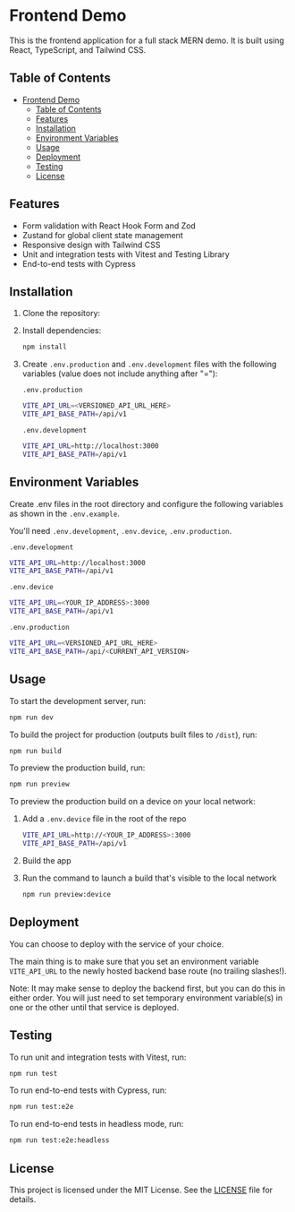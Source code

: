 # Frontend Demo

This is the frontend application for a full stack MERN demo. It is built using React, TypeScript, and Tailwind CSS.

## Table of Contents

- [Frontend Demo](#frontend-demo)
  - [Table of Contents](#table-of-contents)
  - [Features](#features)
  - [Installation](#installation)
  - [Environment Variables](#environment-variables)
  - [Usage](#usage)
  - [Deployment](#deployment)
  - [Testing](#testing)
  - [License](#license)

## Features

- Form validation with React Hook Form and Zod
- Zustand for global client state management
- Responsive design with Tailwind CSS
- Unit and integration tests with Vitest and Testing Library
- End-to-end tests with Cypress

## Installation

1. Clone the repository:
2. Install dependencies:
    ```sh
    npm install
    ```
3. Create `.env.production` and `.env.development` files with the following variables (value does not include anything after "="):

    `.env.production`
    ```sh
    VITE_API_URL=<VERSIONED_API_URL_HERE>
    VITE_API_BASE_PATH=/api/v1
    ```

    `.env.development`
    ```sh
    VITE_API_URL=http://localhost:3000
    VITE_API_BASE_PATH=/api/v1
    ```


## Environment Variables

Create .env files in the root directory and configure the following variables as shown in the `.env.example`.

You'll need `.env.development`, `.env.device`, `.env.production`.

`.env.development`
```sh
VITE_API_URL=http://localhost:3000
VITE_API_BASE_PATH=/api/v1
```

`.env.device`
```sh
VITE_API_URL=<YOUR_IP_ADDRESS>:3000
VITE_API_BASE_PATH=/api/v1
```

`.env.production`
```sh
VITE_API_URL=<VERSIONED_API_URL_HERE>
VITE_API_BASE_PATH=/api/<CURRENT_API_VERSION>
```


## Usage

To start the development server, run:
```sh
npm run dev
```

To build the project for production (outputs built files to `/dist`), run:
```sh
npm run build
```

To preview the production build, run:
```sh
npm run preview
```

To preview the production build on a device on your local network:

1. Add a `.env.device` file in the root of the repo

    ```sh
    VITE_API_URL=http://<YOUR_IP_ADDRESS>:3000
    VITE_API_BASE_PATH=/api/v1
    ```

2. Build the app


3. Run the command to launch a build that's visible to the local network

    ```sh
    npm run preview:device
    ```

## Deployment

You can choose to deploy with the service of your choice.

The main thing is to make sure that you set an environment variable `VITE_API_URL` to the newly hosted backend base route (no trailing slashes!).

Note: It may make sense to deploy the backend first, but you can do this in either order. You will just need to set temporary environment variable(s) in one or the other until that service is deployed.


## Testing
To run unit and integration tests with Vitest, run:

```sh
npm run test
```

To run end-to-end tests with Cypress, run:
```sh
npm run test:e2e
```

To run end-to-end tests in headless mode, run:
```sh
npm run test:e2e:headless
```

## License
This project is licensed under the MIT License. See the [LICENSE](/LICENSE) file for details.
